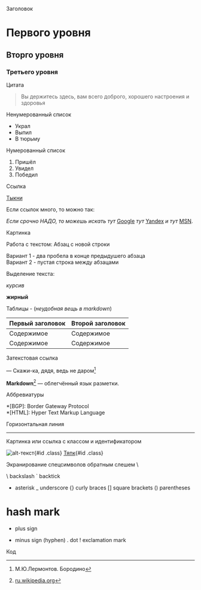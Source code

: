 Заголовок

# Первого уровня
## Вторго уровня
### Третьего уровня

Цитата

> Вы держитесь здесь, вам всего доброго, 
> хорошего настроения и здоровья

Ненумерованный список

* Украл
* Выпил
* В тюрьму

Нумерованный список

1. Пришёл
2. Увидел
3. Победил

Ссылка

[Тыкни](https://gb.ru/lessons/249742)

Если ссылок много, то можно так:

*Если срочно НАДО, то можешь искать тут* [Google][1] _тут_
[Yandex][2] *и тут* [MSN][3].

[1]: http://google.com/        "Google"
[2]: https://yandex.ru/        "Yandex"
[3]: http://search.msn.com/    "MSN Search"


Картинка

Работа с текстом:
Абзац с новой строки

Вариант 1 - два пробела в конце предыдушего абзаца  
Вариант 2 - пустая строка между абзацами

Выделение текста:

*курсив*

**жирный**

Таблицы -  (*неудобная вещь в markdown*)

Первый заголовок  | Второй заголовок
----------------- | -------------
Содержимое        | Содержимое 
Содержимое        | Содержимое 

Затекстовая ссылка

— Скажи-ка, дядя, ведь не даром[^1]  
[^1]: М.Ю.Лермонтов. Бородино

**Markdown**[^wiki_markdown] — облегчённый язык разметки.  
[^wiki_markdown]: [ru.wikipedia.org](/wiki/Markdown "ru.wikipedia.org")


Аббревиатуры

*[BGP]:  Border Gateway Protocol  
*[HTML]: Hyper Text Markup Language

Горизонтальная линия

---

Картинка или ссылка с классом и идентификатором

![alt-текст](http://example.ru/image.jpg){#id .class}
[Тяпк](http://tyapk.ru){#id .class}

Экранирование спецсимволов обратным слешем \

\   backslash
`   backtick
*   asterisk
_   underscore
{}  curly braces
[]  square brackets
()  parentheses
#   hash mark
+   plus sign
-   minus sign (hyphen)
.   dot
!   exclamation mark

Код
